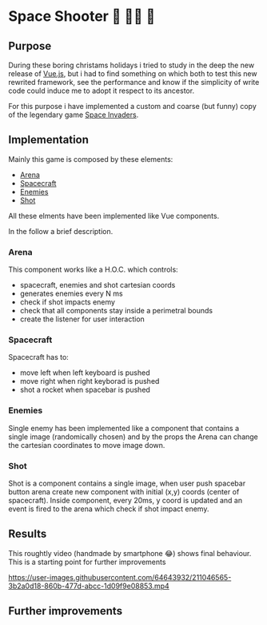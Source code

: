 # Space Shooter  🎅 🧙‍♀️ 🔫

## Purpose
During these boring christams holidays i tried to study in the deep the new release of [Vue.js](https://vuejs.org/), but i had to find something on which both to test this new rewrited framework, see the performance and know if the simplicity of write code could induce me to adopt it respect to its ancestor.<br/> 

For this purpose i have implemented a custom and coarse (but funny) copy of the legendary game [Space Invaders](https://en.wikipedia.org/wiki/Space_Invaders).<br/>

## Implementation

Mainly this game is composed by these elements:
- [Arena](#arena)
- [Spacecraft](#spacecraft)
- [Enemies](#enemies)
- [Shot](#enemies)

All these elments have been implemented like Vue components.

In the follow a brief description.

### Arena

This component works like a H.O.C. which controls:
- spacecraft, enemies and shot cartesian coords
- generates enemies every N ms
- check if shot impacts enemy
- check that all components stay inside a perimetral bounds
- create the listener for user interaction

### Spacecraft

Spacecraft has to:
- move left when left keyboard is pushed 
- move right when right keyborad is pushed
- shot a rocket when spacebar is pushed

### Enemies

Single enemy has been implemented like a component that contains a single image (randomically chosen) and by the props the Arena can change the cartesian coordinates to move image down.

### Shot

Shot is a component contains a single image, when user push spacebar button arena create new component with initial (x,y) coords (center of spacecraft).
Inside component, every 20ms, y coord is updated and an event is fired to the arena which check if shot impact enemy. 

## Results

This roughtly video (handmade by smartphone 😂) shows final behaviour.
This is a starting point for further improvements

https://user-images.githubusercontent.com/64643932/211046565-3b2a0d18-860b-477d-abcc-1d09f9e08853.mp4

## Further improvements
